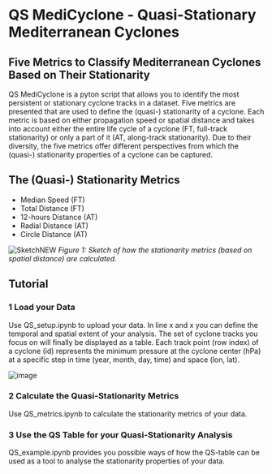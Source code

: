 # QS MediCyclone - Quasi-Stationary Mediterranean Cyclones
## Five Metrics to Classify Mediterranean Cyclones Based on Their Stationarity

QS MediCyclone is a pyton script that allows you to identify the most persistent or stationary cyclone tracks in a dataset. Five metrics are presented that are used to define the (quasi-) stationarity of a cyclone. Each metric is based on either propagation speed or spatial distance and takes into account either the entire life cycle of a cyclone (FT, full-track stationarity) or only a part of it (AT, along-track stationarity). Due to their diversity, the five metrics offer different perspectives from which the (quasi-) stationarity properties of a cyclone can be captured.

## The (Quasi-) Stationarity Metrics


- Median Speed (FT)
- Total Distance (FT)
- 12-hours Distance (AT)
- Radial Distance (AT)
- Circle Distance (AT)


![SketchNEW](https://github.com/user-attachments/assets/1039bd13-10c1-4464-8256-491f993829f6)
*Figure 1: Sketch of how the stationarity metrics (based on spatial distance) are calculated.*

## Tutorial
### 1 Load your Data

Use QS_setup.ipynb to upload your data. In line x and x you can define the temporal and spatial extent of your analysis. The set of cyclone tracks you focus on will finally be displayed as a table. Each track point (row index) of a cyclone (id) represents the minimum pressure at the cyclone center (hPa) at a specific step in time (year, month, day, time) and space (lon, lat).

![image](https://github.com/user-attachments/assets/f3755185-2042-4e69-9580-8cfe96d092c4)

### 2 Calculate the Quasi-Stationarity Metrics

Use QS_metrics.ipynb to calculate the stationarity metrics of your data.

### 3 Use the QS Table for your Quasi-Stationarity Analysis

QS_example.ipynb provides you possible ways of how the QS-table can be used as a tool to analyse the stationarity properties of your data.
